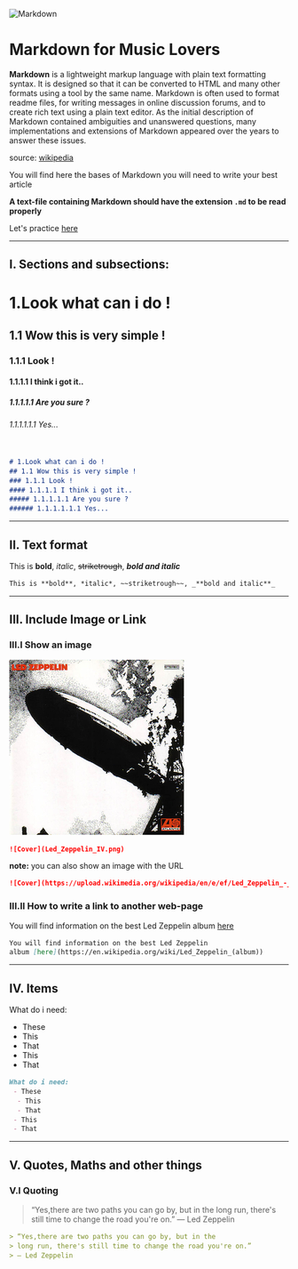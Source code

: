 
![Markdown](http://pad.haroopress.com/docs/en/markdown/images/markdown_128.png)
# Markdown for Music Lovers


**Markdown** is a lightweight markup language with plain text formatting syntax.
It is designed so that it can be converted to HTML and many other formats using
a tool by the same name. Markdown is often used to format readme files, for
writing messages in online discussion forums, and to create rich text using a
plain text editor. As the initial description of Markdown contained ambiguities
and unanswered questions, many implementations and extensions of Markdown
appeared over the years to answer these issues.

source: [wikipedia](https://en.wikipedia.org/wiki/Markdown)

You will find here the bases of Markdown you will need to write your best article

**A text-file containing Markdown should have the extension `.md` to be read properly**


Let's practice [here](http://jbt.github.io/markdown-editor/)

---

## I. Sections and subsections:


# 1.Look what can i do !
## 1.1 Wow this is very simple !
### 1.1.1 Look !
#### 1.1.1.1 I think i got it..
##### 1.1.1.1.1 Are you sure ?
###### 1.1.1.1.1.1 Yes...


```Markdown

# 1.Look what can i do !
## 1.1 Wow this is very simple !
### 1.1.1 Look !
#### 1.1.1.1 I think i got it..
##### 1.1.1.1.1 Are you sure ?
###### 1.1.1.1.1.1 Yes...

```

---

## II. Text format

This is **bold**, *italic*, ~~striketrough~~, _**bold and italic**_


```Markdown
This is **bold**, *italic*, ~~striketrough~~, _**bold and italic**_
```

---

## III. Include Image or Link
### III.I Show an image

![Cover](imgs/Led_Zeppelin_IV.png)

```Markdown
![Cover](Led_Zeppelin_IV.png)
```


**note:** you can also show an image with the URL
```Markdown
![Cover](https://upload.wikimedia.org/wikipedia/en/e/ef/Led_Zeppelin_-_Led_Zeppelin_%281969%29_front_cover.png)
```

### III.II How to write a link to another web-page

You will find information on the best Led Zeppelin
album [here](https://en.wikipedia.org/wiki/Led_Zeppelin_(album))


```Markdown
You will find information on the best Led Zeppelin
album [here](https://en.wikipedia.org/wiki/Led_Zeppelin_(album))
```

---

## IV. Items

What do i need:
 - These
  - This
  - That
 - This
 - That

```Markdown
What do i need:
 - These
  - This
  - That
 - This
 - That
```

---

## V. Quotes, Maths and other things

### V.I Quoting

> “Yes,there are two paths you can go by, but in the
> long run, there's still time to change the road you're on.”
> ― Led Zeppelin

```Markdown
> “Yes,there are two paths you can go by, but in the
> long run, there's still time to change the road you're on.”
> ― Led Zeppelin
```
